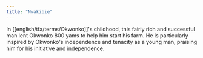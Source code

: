 ```yaml
---
title: "Nwakibie"
---
```

In [[english/tfa/terms/Okwonko]]'s childhood, this fairly rich and successful man lent Okwonko 800 yams to help him start his farm. He is particularly inspired by Okwonko's independence and tenacity as a young man, praising him for his initiative and independence. 